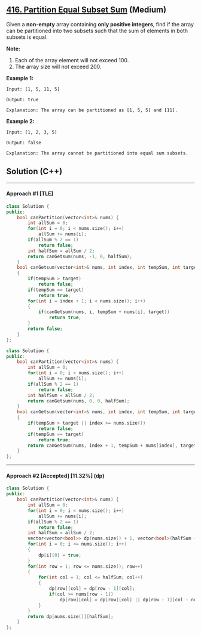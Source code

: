 ## [416. Partition Equal Subset Sum](https://leetcode.com/problems/partition-equal-subset-sum/) (Medium)

Given a **non-empty** array containing **only positive integers**, find if the array can be partitioned into two subsets such that the sum of elements in both subsets is equal.

**Note:**

1. Each of the array element will not exceed 100.
2. The array size will not exceed 200.

 

**Example 1:**

```
Input: [1, 5, 11, 5]

Output: true

Explanation: The array can be partitioned as [1, 5, 5] and [11].
```

 

**Example 2:**

```
Input: [1, 2, 3, 5]

Output: false

Explanation: The array cannot be partitioned into equal sum subsets.
```

## Solution (C++)

---

#### Approach #1  [TLE] 

```c++
class Solution {
public:
    bool canPartition(vector<int>& nums) {
        int allSum = 0;
        for(int i = 0; i < nums.size(); i++)
            allSum += nums[i];
        if(allSum % 2 == 1)
            return false;
        int halfSum = allSum / 2;
        return canGetsum(nums, -1, 0, halfSum);        
    }
    bool canGetsum(vector<int>& nums, int index, int tempSum, int target)
    {
        if(tempSum > target)
            return false;
        if(tempSum == target)
            return true;
        for(int i = index + 1; i < nums.size(); i++)
        {
            if(canGetsum(nums, i, tempSum + nums[i], target))
                return true;
        }
        return false;
    }
};

class Solution {
public:
    bool canPartition(vector<int>& nums) {
        int allSum = 0;
        for(int i = 0; i < nums.size(); i++)
            allSum += nums[i];
        if(allSum % 2 == 1)
            return false;
        int halfSum = allSum / 2;
        return canGetsum(nums, 0, 0, halfSum);        
    }
    bool canGetsum(vector<int>& nums, int index, int tempSum, int target)
    {
        if(tempSum > target || index >= nums.size())
            return false;
        if(tempSum == target)
            return true;
        return canGetsum(nums, index + 1, tempSum + nums[index], target) || canGetsum(nums, index + 1, tempSum, target);
    }
};
```

---

#### Approach #2  [Accepted] [11.32%] (dp)

```C++
class Solution {
public:
    bool canPartition(vector<int>& nums) {
        int allSum = 0;
        for(int i = 0; i < nums.size(); i++)
            allSum += nums[i];
        if(allSum % 2 == 1)
            return false;
        int halfSum = allSum / 2;
        vector<vector<bool>> dp(nums.size() + 1, vector<bool>(halfSum + 1, false));
        for(int i = 0; i <= nums.size(); i++)
        {
            dp[i][0] = true;
        }
        for(int row = 1; row <= nums.size(); row++)
        {
            for(int col = 1; col <= halfSum; col++)
            {
                dp[row][col] = dp[row - 1][col];
                if(col >= nums[row - 1])
                    dp[row][col] = dp[row][col] || dp[row - 1][col - nums[row - 1]];
            }
        }
        return dp[nums.size()][halfSum];
    }
};
```

